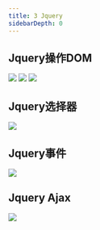 ```yaml
---
title: 3 Jquery
sidebarDepth: 0
---
```






## Jquery操作DOM
![](https://s.poetries.work/mindmap/javascript/%E6%93%8D%E4%BD%9CHTML-jQuery.png)
![](https://s.poetries.work/mindmap/javascript/DOM%E6%93%8D%E4%BD%9C1.jpg)
![](https://s.poetries.work/mindmap/javascript/DOM%E6%93%8D%E4%BD%9C0.jpg) 
## Jquery选择器
![](https://s.poetries.work/mindmap/javascript/%E9%80%89%E6%8B%A9%E5%99%A8.jpg)
## Jquery事件
![](https://s.poetries.work/mindmap/javascript/Jquery%E4%BA%8B%E4%BB%B6.jpg)
## Jquery Ajax
![](https://s.poetries.work/mindmap/javascript/Ajax.jpg)

